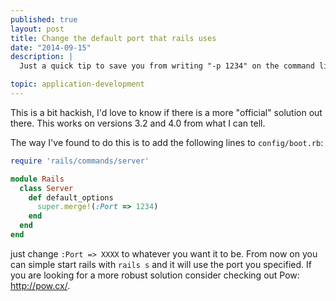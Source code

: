 ```yaml
---
published: true
layout: post
title: Change the default port that rails uses
date: "2014-09-15"
description: |
  Just a quick tip to save you from writing "-p 1234" on the command line.

topic: application-development
---
```


This is a bit hackish, I'd love to know if there is a more "official" solution
out there. This works on versions 3.2 and 4.0 from what I can tell.

The way I've found to do this is to add the following lines to `config/boot.rb`:

~~~ ruby
require 'rails/commands/server'

module Rails
  class Server
    def default_options
      super.merge!(:Port => 1234)
    end
  end
end
~~~

just change `:Port => XXXX` to whatever you want it to be. From now on you can
simple start rails with `rails s` and it will use the port you specified. If
you are looking for a more robust solution consider checking out Pow:
http://pow.cx/.
